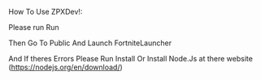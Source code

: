 How To Use ZPXDev!:

Please run Run

Then Go To Public And Launch FortniteLauncher

And If theres Errors Please Run Install Or Install Node.Js at there website (https://nodejs.org/en/download/)

